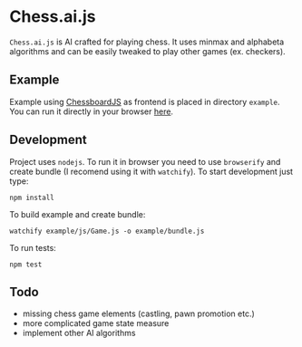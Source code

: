 Chess.ai.js
===========
`Chess.ai.js` is AI crafted for playing chess. It uses minmax and alphabeta algorithms and can be easily tweaked to play other games (ex. checkers).

Example
-------
Example using [ChessboardJS](https://github.com/oakmac/chessboardjs/) as frontend is placed in directory `example`. You can run it directly in your browser [here](https://rawgit.com/krzkaczor/Chess.ai.js/master/example/index.html).

Development
-----------
Project uses `nodejs`. To run it in browser you need to use `browserify` and create bundle (I recomend using it with `watchify`). 
To start development just type:
		
	npm install
	

To build example and create bundle:

	watchify example/js/Game.js -o example/bundle.js

To run tests:
	
	npm test


Todo
----
- missing chess game elements (castling, pawn promotion etc.)
- more complicated game state measure
- implement other AI algorithms